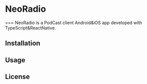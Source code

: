 # NeoRadio
===
NeoRadio is a PodCast client Android&iOS app developed with TypeScript&ReactNative.

## Installation

## Usage

## License
